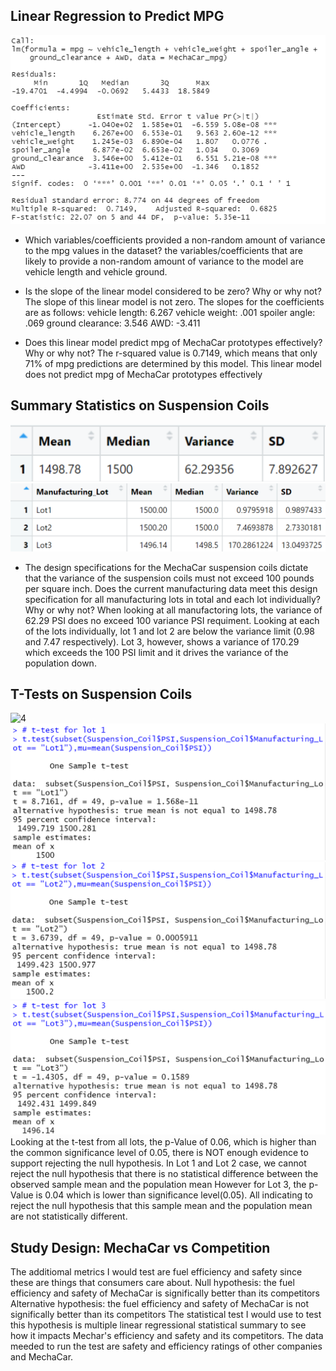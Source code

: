 ## Linear Regression to Predict MPG
![1](/Images/image1.png)
<br/>
* Which variables/coefficients provided a non-random amount of variance to the mpg values in the dataset?
the variables/coefficients that are likely to provide a non-random amount of variance to the model are vehicle length and vehicle ground.
* Is the slope of the linear model considered to be zero? Why or why not?
The slope of this linear model is not zero. The slopes for the coefficients are as follows:
vehicle length: 6.267
vehicle weight: .001
spoiler angle: .069
ground clearance: 3.546
AWD: -3.411

* Does this linear model predict mpg of MechaCar prototypes effectively? Why or why not?
The r-squared value is 0.7149, which means that only 71% of mpg predictions are determined by this model. This linear model does not predict mpg of MechaCar prototypes effectively

## Summary Statistics on Suspension Coils
![2](/Images/image2.png)
![3](/Images/image2.1.png)
<br/>
* The design specifications for the MechaCar suspension coils dictate that the variance of the suspension coils must not exceed 100 pounds per square inch. Does the current manufacturing data meet this design specification for all manufacturing lots in total and each lot individually? Why or why not?
When looking at all manufactoring lots, the variance of 62.29 PSI does no exceed 100 variance PSI requiment. 
Looking at each of the lots individually, lot 1 and lot 2 are below the variance limit (0.98 and 7.47 respectively). Lot 3, however, shows a variance of 170.29 which exceeds the 100 PSI limit and it drives the variance of the population down. 

## T-Tests on Suspension Coils 
![4](/Images/allots.png)
![5](/Images/lot1.png)
![6](/Images/lot2.png)
![7](/Images/lot3.png)
<br/>
 Looking at the t-test from all lots, the p-Value of 0.06, which is higher than the common significance level of 0.05, there is NOT enough evidence to support rejecting the null hypothesis.
In Lot 1 and Lot 2 case, we cannot reject the null hypothesis that there is no statistical difference between the observed sample mean and the population mean
 However for Lot 3, the p-Value is 0.04 which is lower than significance level(0.05). All indicating to reject the null hypothesis that this sample mean and the population mean are not statistically different.
 
 ## Study Design: MechaCar vs Competition
 The additiomal metrics I would test are fuel efficiency and safety since these are things that consumers care about. 
 Null hypothesis: the fuel efficiency and safety of MechaCar is significally better than its competitors
 Alternative hypothesis: the fuel efficiency and safety of MechaCar is not significally better than its competitors
 The statistical test I would use to test this hypothesis is multiple linear regressional statistical summary to see how it impacts Mechar's efficiency and safety and its competitors.
The data meeded to run the test are safety and efficiency ratings of other companies and MechaCar. 
